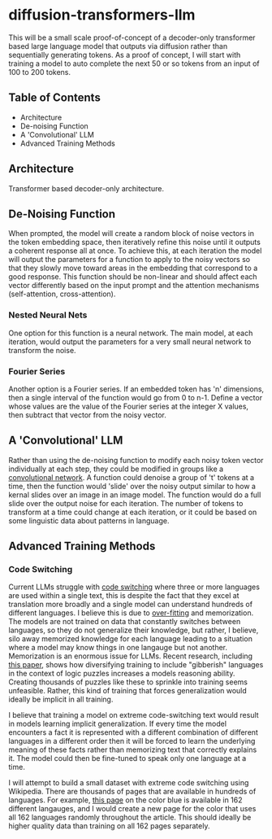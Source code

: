 # diffusion-transformers-llm
This will be a small scale proof-of-concept of a decoder-only transformer based large language model that outputs via diffusion rather than sequentially generating tokens. As a proof of concept, I will start with training a model to auto complete the next 50 or so tokens from an input of 100 to 200 tokens.

## Table of Contents
* Architecture
* De-noising Function
* A 'Convolutional' LLM
* Advanced Training Methods

## Architecture
Transformer based decoder-only architecture.

## De-Noising Function
When prompted, the model will create a random block of noise vectors in the token embedding space, then iteratively refine this noise until it outputs a coherent response all at once. To achieve this, at each iteration the model will output the parameters for a function to apply to the noisy vectors so that they slowly move toward areas in the embedding that correspond to a good response. This function should be non-linear and should affect each vector differently based on the input prompt and the attention mechanisms (self-attention, cross-attention).

### Nested Neural Nets
One option for this function is a neural network. The main model, at each iteration, would output the parameters for a very small neural network to transform the noise.

### Fourier Series
Another option is a Fourier series. If an embedded token has 'n' dimensions, then a single interval of the function would go from 0 to n-1. Define a vector whose values are the value of the Fourier series at the integer X values, then subtract that vector from the noisy vector.

## A 'Convolutional' LLM
Rather than using the de-noising function to modify each noisy token vector individually at each step, they could be modified in groups like a [convolutional network](https://en.wikipedia.org/wiki/Convolutional_neural_network). A function could denoise a group of 't' tokens at a time, then the function would 'slide' over the noisy output similar to how a kernal slides over an image in an image model. The function would do a full slide over the output noise for each iteration. The number of tokens to transform at a time could change at each iteration, or it could be based on some linguistic data about patterns in language.

## Advanced Training Methods
### Code Switching
Current LLMs struggle with [code switching](https://en.wikipedia.org/wiki/Code-switching) where three or more languages are used within a single text, this is despite the fact that they excel at translation more broadly and a single model can understand hundreds of different languages. I believe this is due to [over-fitting](https://en.wikipedia.org/wiki/Overfitting) and memorization. The models are not trained on data that constantly switches between languages, so they do not generalize their knowledge, but rather, I believe, silo away memorized knowledge for each language leading to a situation where a model may know things in one langauge but not another. Memorization is an enormous issue for LLMs. Recent research, including [this paper](https://www.nature.com/articles/s41586-023-06668-3), shows how diversifying training to include "gibberish" languages in the context of logic puzzles increases a models reasoning ability. Creating thousands of puzzles like these to sprinkle into training seems unfeasible. Rather, this kind of training that forces generalization would ideally be implicit in all training.

I believe that training a model on extreme code-switching text would result in models learning implicit generalization. If every time the model encounters a fact it is represented with a different combination of different languages in a different order then it will be forced to learn the underlying meaning of these facts rather than memorizing text that correctly explains it. The model could then be fine-tuned to speak only one language at a time.

I will attempt to build a small dataset with extreme code switching using Wikipedia. There are thousands of pages that are available in hundreds of languages. For example, [this page](https://en.wikipedia.org/wiki/Blue) on the color blue is available in 162 different langauges, and I would create a new page for the color that uses all 162 languages randomly throughout the article. This should ideally be higher quality data than training on all 162 pages separately.


